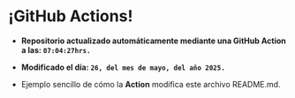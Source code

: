 # ¡GitHub Actions!
* **Repositorio actualizado automáticamente mediante una GitHub Action a las: `07:04:27hrs.`**
* **Modificado el día: `26, del mes de mayo, del año 2025.`**

* Ejemplo sencillo de cómo la **Action** modifica este archivo README.md.
